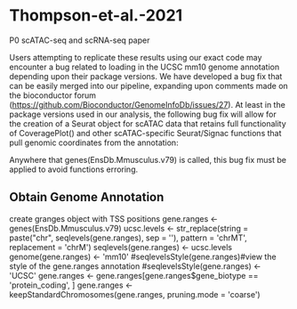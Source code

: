 # Thompson-et-al.-2021
P0 scATAC-seq and scRNA-seq paper

Users attempting to replicate these results using our exact code may encounter a bug related to loading in the UCSC mm10 genome annotation depending upon their package versions. We have developed a bug fix that can be easily merged into our pipeline, expanding upon comments made on the bioconductor forum (https://github.com/Bioconductor/GenomeInfoDb/issues/27). At least in the package versions used in our analysis, the following bug fix will allow for the creation of a Seurat object for scATAC data that retains full functionality of CoveragePlot() and other scATAC-specific Seurat/Signac functions that pull genomic coordinates from the annotation:

Anywhere that genes(EnsDb.Mmusculus.v79) is called, this bug fix must be applied to avoid functions erroring.

## Obtain Genome Annotation ##
create granges object with TSS positions
gene.ranges <- genes(EnsDb.Mmusculus.v79)
ucsc.levels <- str_replace(string = paste("chr", seqlevels(gene.ranges), sep = ''),
pattern = 'chrMT', replacement = 'chrM')
seqlevels(gene.ranges) <- ucsc.levels
genome(gene.ranges) <- 'mm10'
#seqlevelsStyle(gene.ranges)#view the style of the gene.ranges annotation
#seqlevelsStyle(gene.ranges) <- 'UCSC'
gene.ranges <- gene.ranges[gene.ranges$gene_biotype == 'protein_coding', ]
gene.ranges <- keepStandardChromosomes(gene.ranges, pruning.mode = 'coarse')

